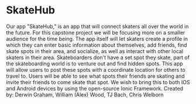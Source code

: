 # SkateHub
Our app "SkateHub," is an app that will connect skaters all over the world in the future. For this capstone project we will be focusing more on a smaller audience for the time being.
The app itself will let skaters create a profile in which they can enter basic information about themselves, add friends, find skate spots in their area, and socialize, as well as interact with other local skaters in their area. Skateboarders don't have a set spot they skate, part of the skateboarding world is to venture out and find hidden spots.
This app will allow users to post these spots with a coordinate location for others to travel to. Users will be able to see what spots their friends are skating and invite their friends to come skate that spot. We wish to bring this to both IOS and Android devices by using the open-source Ionic Framework.
Created by: Derwin Graham, William (Alex) Wood, TJ Bach, Chris Welborn
